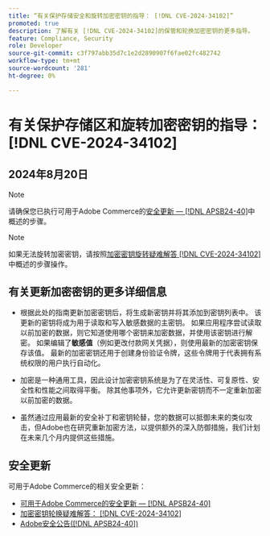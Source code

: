 ```yaml
---
title: “有关保护存储安全和旋转加密密钥的指导： [!DNL CVE-2024-34102]”
promoted: true
description: 了解有关 [!DNL CVE-2024-34102]的保管和轮换加密密钥的更多指导。
feature: Compliance, Security
role: Developer
source-git-commit: c3f797abb35d7c1e2d2890907f6fae02fc482742
workflow-type: tm+mt
source-wordcount: '281'
ht-degree: 0%

---
```


# 有关保护存储区和旋转加密密钥的指导： [!DNL CVE-2024-34102]

## 2024年8月20日

>[!NOTE]
>
>请确保您已执行可用于Adobe Commerce的[安全更新 — [!DNL APSB24-40]](https://experienceleague.adobe.com/zh-hans/docs/commerce-knowledge-base/kb/troubleshooting/known-issues-patches-attached/security-update-available-for-adobe-commerce-apsb24-40-revised-to-include-isolated-patch-for-cve-2024-34102)中概述的步骤。

>[!NOTE]
>
>如果无法旋转加密密钥，请按照[加密密钥旋转疑难解答 [!DNL CVE-2024-34102]](https://experienceleague.adobe.com/zh-hans/docs/commerce-knowledge-base/kb/troubleshooting/known-issues-patches-attached/troubleshooting-encryption-key-rotation-cve-2024-34102)中概述的步骤操作。

## 有关更新加密密钥的更多详细信息

* 根据此处的指南更新加密密钥后，将生成新密钥并将其添加到密钥列表中。 该更新的密钥将成为用于读取和写入敏感数据的主密钥。 如果应用程序尝试读取以前加密的数据，则它知道使用哪个密钥来加密数据，并使用该密钥进行解密。 如果编辑了&#x200B;**敏感值**（例如更改付款网关凭据），则使用最新的加密密钥保存该值。 最新的加密密钥还用于创建身份验证令牌，这些令牌用于代表拥有系统权限的用户执行自动化。

* 加密是一种通用工具，因此设计加密密钥系统是为了在灵活性、可复原性、安全性和性能之间取得平衡。 除其他事项外，它允许更新密钥而不一定重新加密以前加密的数据。

* 虽然通过应用最新的安全补丁和密钥轮替，您的数据可以抵御未来的类似攻击，但Adobe也在研究重新加密方法，以提供额外的深入防御措施，我们计划在未来几个月内提供这些措施。

## 安全更新

可用于Adobe Commerce的相关安全更新：

* [可用于Adobe Commerce的安全更新 — [!DNL APSB24-40]](https://experienceleague.adobe.com/zh-hans/docs/commerce-knowledge-base/kb/troubleshooting/known-issues-patches-attached/security-update-available-for-adobe-commerce-apsb24-40-revised-to-include-isolated-patch-for-cve-2024-34102)
* [加密密钥轮换疑难解答： [!DNL CVE-2024-34102]](https://experienceleague.adobe.com/zh-hans/docs/commerce-knowledge-base/kb/troubleshooting/known-issues-patches-attached/troubleshooting-encryption-key-rotation-cve-2024-34102)
* [Adobe安全公告([!DNL APSB24-40])](https://helpx.adobe.com/cn/security/products/magento/apsb24-40.html)
